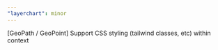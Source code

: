```yaml
---
"layerchart": minor
---
```


[GeoPath / GeoPoint] Support CSS styling (tailwind classes, etc) within <Canvas> context

